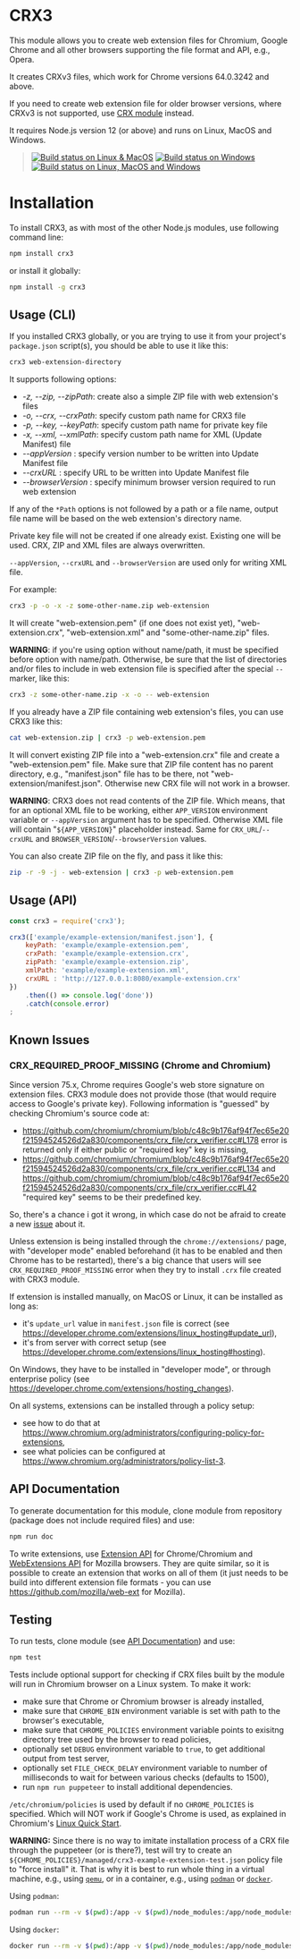 CRX3
====

This module allows you to create web extension files for Chromium, Google Chrome and all other browsers supporting the file format and API, e.g., Opera.

It creates CRXv3 files, which work for Chrome versions 64.0.3242 and above.

If you need to create web extension file for older browser versions, where CRXv3 is not supported, use [CRX module](https://github.com/oncletom/crx) instead.

It requires Node.js version 12 (or above) and runs on Linux, MacOS and Windows.

> [![Build status on Linux & MacOS](https://api.cirrus-ci.com/github/ahwayakchih/crx3.svg?branch=master)](https://cirrus-ci.com/github/ahwayakchih/crx3/master "Linux & MacOS build logs") [![Build status on Windows](https://ci.appveyor.com/api/projects/status/oylw6nx8ebj5rw1e/branch/master?svg=true)](https://ci.appveyor.com/project/ahwayakchih/crx3/branch/master "Windows build log") [![Build status on Linux, MacOS and Windows](https://github.com/ahwayakchih/crx3/actions/workflows/test.yml/badge.svg?branch=master)](https://github.com/ahwayakchih/crx3/actions/workflows/test.yml "Linux, MacOS and Windows build logs")

# Installation

To install CRX3, as with most of the other Node.js modules, use following command line:

```sh
npm install crx3
```

or install it globally:

```sh
npm install -g crx3
```

## Usage (CLI)

If you installed CRX3 globally, or you are trying to use it from your project's `package.json` script(s), you should be able to use it like this:

```sh
crx3 web-extension-directory
```

It supports following options:

- *-z, --zip, --zipPath*: create also a simple ZIP file with web extension's files
- *-o, --crx, --crxPath*: specify custom path name for CRX3 file
- *-p, --key, --keyPath*: specify custom path name for private key file
- *-x, --xml, --xmlPath*: specify custom path name for XML (Update Manifest) file
- *--appVersion*        : specify version number to be written into Update Manifest file
- *--crxURL*            : specify URL to be written into Update Manifest file
- *--browserVersion*    : specify minimum browser version required to run web extension

If any of the `*Path` options is not followed by a path or a file name, output file name will be based on the web extension's directory name.

Private key file will not be created if one already exist. Existing one will be used.
CRX, ZIP and XML files are always overwritten.

`--appVersion`, `--crxURL` and `--browserVersion` are used only for writing XML file.

For example:

```sh
crx3 -p -o -x -z some-other-name.zip web-extension
```

It will create "web-extension.pem" (if one does not exist yet), "web-extension.crx", "web-extension.xml" and "some-other-name.zip" files.

**WARNING**: if you're using option without name/path, it must be specified before option with name/path. Otherwise, be sure that the list of directories and/or files to include in web extension file is specified after the special `--` marker, like this:

```sh
crx3 -z some-other-name.zip -x -o -- web-extension
```

If you already have a ZIP file containing web extension's files, you can use CRX3 like this:

```sh
cat web-extension.zip | crx3 -p web-extension.pem
```

It will convert existing ZIP file into a "web-extension.crx" file and create a "web-extension.pem" file.
Make sure that ZIP file content has no parent directory, e.g., "manifest.json" file has to be there, not "web-extension/manifest.json".
Otherwise new CRX file will not work in a browser.

**WARNING**: CRX3 does not read contents of the ZIP file. Which means, that for an optional XML file to be working, either `APP_VERSION` environment variable or `--appVersion` argument has to be specified. Otherwise XML file will contain "`${APP_VERSION}`" placeholder instead.
Same for `CRX_URL`/`--crxURL` and `BROWSER_VERSION`/`--browserVersion` values.

You can also create ZIP file on the fly, and pass it like this:

```sh
zip -r -9 -j - web-extension | crx3 -p web-extension.pem
```

## Usage (API)

```js
const crx3 = require('crx3');

crx3(['example/example-extension/manifest.json'], {
	keyPath: 'example/example-extension.pem',
	crxPath: 'example/example-extension.crx',
	zipPath: 'example/example-extension.zip',
	xmlPath: 'example/example-extension.xml',
	crxURL : 'http://127.0.0.1:8080/example-extension.crx'
})
	.then(() => console.log('done'))
	.catch(console.error)
;
```

## Known Issues

### CRX_REQUIRED_PROOF_MISSING (Chrome and Chromium)

Since version 75.x, Chrome requires Google's web store signature on extension files. CRX3 module does not provide those (that would require access to Google's private key). Following information is "guessed" by checking Chromium's source code at:

- https://github.com/chromium/chromium/blob/c48c9b176af94f7ec65e20f21594524526d2a830/components/crx_file/crx_verifier.cc#L178 error is returned only if either public or "required key" key is missing,
- https://github.com/chromium/chromium/blob/c48c9b176af94f7ec65e20f21594524526d2a830/components/crx_file/crx_verifier.cc#L134 and https://github.com/chromium/chromium/blob/c48c9b176af94f7ec65e20f21594524526d2a830/components/crx_file/crx_verifier.cc#L42 "required key" seems to be their predefined key.

So, there's a chance i got it wrong, in which case do not be afraid to create a new [issue](https://github.com/ahwayakchih/crx3/issues) about it.

Unless extension is being installed through the `chrome://extensions/` page, with "developer mode" enabled beforehand (it has to be enabled and then Chrome has to be restarted), there's a big chance that users will see `CRX_REQUIRED_PROOF_MISSING` error when they try to install `.crx` file created with CRX3 module.

If extension is installed manually, on MacOS or Linux, it can be installed as long as:

- it's `update_url` value in `manifest.json` file is correct (see https://developer.chrome.com/extensions/linux_hosting#update_url),
- it's from server with correct setup (see https://developer.chrome.com/extensions/linux_hosting#hosting).

On Windows, they have to be installed in "developer mode", or through enterprise policy (see https://developer.chrome.com/extensions/hosting_changes).

On all systems, extensions can be installed through a policy setup:

- see how to do that at https://www.chromium.org/administrators/configuring-policy-for-extensions,
- see what policies can be configured at https://www.chromium.org/administrators/policy-list-3.

## API Documentation

To generate documentation for this module, clone module from repository (package does not include required files) and use:

```sh
npm run doc
```

To write extensions, use [Extension API](https://developer.chrome.com/extensions) for Chrome/Chromium and [WebExtensions API](https://developer.mozilla.org/en-US/docs/Mozilla/Add-ons/WebExtensions) for Mozilla browsers. They are quite similar, so it is possible to create an extension that works on all of them (it just needs to be build into different extension file formats - you can use https://github.com/mozilla/web-ext for Mozilla).

## Testing

To run tests, clone module (see [API Documentation](#API-documentation)) and use:

```sh
npm test
```

Tests include optional support for checking if CRX files built by the module will run in Chromium browser on a Linux system. To make it work:

- make sure that Chrome or Chromium browser is already installed,
- make sure that `CHROME_BIN` environment variable is set with path to the browser's executable,
- make sure that `CHROME_POLICIES` environment variable points to exisitng directory tree used by the browser to read policies,
- optionally set `DEBUG` environment variable to `true`, to get additional output from test server,
- optionally set `FILE_CHECK_DELAY` environment variable to number of milliseconds to wait for between various checks (defaults to 1500),
- run `npm run puppeteer` to install additional dependencies.

`/etc/chromium/policies` is used by default if no `CHROME_POLICIES` is specified. Which will NOT work if Google's Chrome is used, as explained in Chromium's [Linux Quick Start](https://www.chromium.org/administrators/linux-quick-start/).

**WARNING:** Since there is no way to imitate installation process of a CRX file through the puppeteer (or is there?), test will try to create an `${CHROME_POLICIES}/managed/crx3-example-extension-test.json` policy file to "force install" it. That is why it is best to run whole thing in a virtual machine, e.g., using [`qemu`](https://www.qemu.org/), or in a container, e.g., using [`podman`](https://podman.io/) or [`docker`](https://www.docker.com/).

Using `podman`:

```sh
podman run --rm -v $(pwd):/app -v $(pwd)/node_modules:/app/node_modules --userns=keep-id -it ahwayakchih/nodeapp:puppeteer xvfb-run npm test
```

Using `docker`:

```sh
docker run --rm -v $(pwd):/app -v $(pwd)/node_modules:/app/node_modules -it ahwayakchih/nodeapp:puppeteer xvfb-run npm test
```
